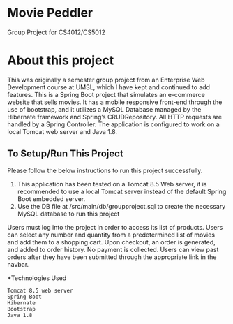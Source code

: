 # Movie Peddler
Group Project for CS4012/CS5012

# About this project

  This was originally a semester group project from an Enterprise Web Development course at UMSL, which I have kept and continued to add features. This is a Spring Boot project that simulates an e-commerce website that sells movies. It has a mobile responsive front-end through the use of bootstrap, and it utilizes a MySQL Database managed by the Hibernate framework and Spring’s CRUDRepository. All HTTP requests are handled by a Spring Controller. The application is configured to work on a local Tomcat web server and Java 1.8.
  
## To Setup/Run This Project


  Please follow the below instructions to run this project successfully.
  1. This application has been tested on a Tomcat 8.5 Web server, it is recommended to use a local Tomcat server instead of the default Spring Boot embedded server.
  2. Use the DB file at /src/main/db/groupproject.sql to create the necessary MySQL database to run this project
  
  Users must log into the project in order to access its list of products. Users can select any number and quantity from a predetermined list of movies and add them to a shopping cart. Upon checkout, an order is generated, and added to order history. No payment is collected. Users can view past orders after they have been submitted through the appropriate link in the navbar.


  *Technologies Used

    Tomcat 8.5 web server
    Spring Boot
    Hibernate
    Bootstrap
    Java 1.8
